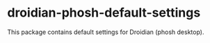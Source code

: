 droidian-phosh-default-settings
===============================

This package contains default settings for Droidian (phosh desktop).
